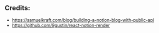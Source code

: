 ## Credits:

- https://samuelkraft.com/blog/building-a-notion-blog-with-public-api
- https://github.com/9gustin/react-notion-render

